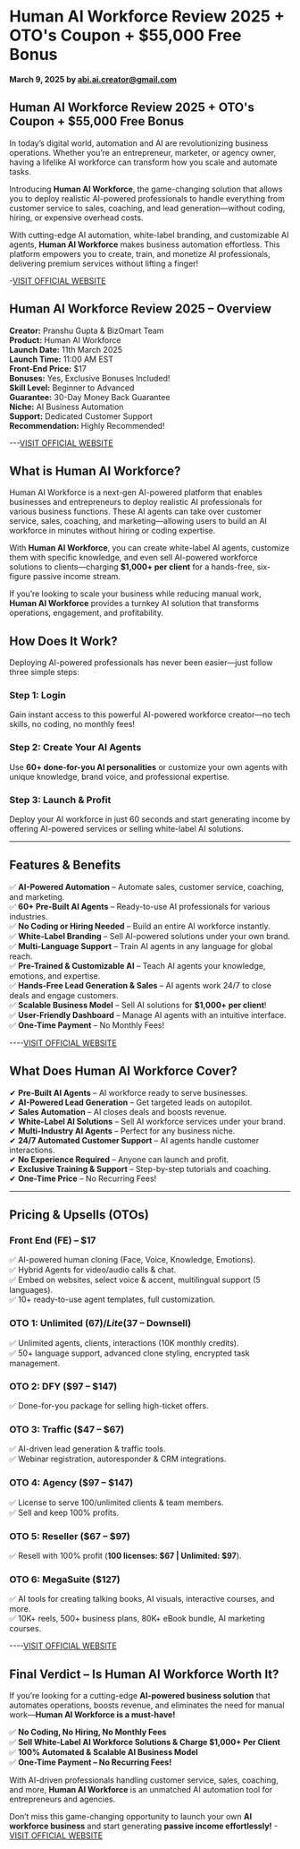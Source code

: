 # Human AI Workforce Review 2025 + OTO's Coupon + $55,000 Free Bonus

**March 9, 2025 by abi.ai.creator@gmail.com**

## Human AI Workforce Review 2025 + OTO's Coupon + $55,000 Free Bonus

In today’s digital world, automation and AI are revolutionizing business operations. Whether you’re an entrepreneur, marketer, or agency owner, having a lifelike AI workforce can transform how you scale and automate tasks.

Introducing **Human AI Workforce**, the game-changing solution that allows you to deploy realistic AI-powered professionals to handle everything from customer service to sales, coaching, and lead generation—without coding, hiring, or expensive overhead costs.

With cutting-edge AI automation, white-label branding, and customizable AI agents, **Human AI Workforce** makes business automation effortless. This platform empowers you to create, train, and monetize AI professionals, delivering premium services without lifting a finger!

-[VISIT OFFICIAL WEBSITE](https://abireview.honestlyflawless.com/human-ai-workforce-review/)


## Human AI Workforce Review 2025 – Overview

**Creator:** Pranshu Gupta & BizOmart Team  
**Product:** Human AI Workforce  
**Launch Date:** 11th March 2025  
**Launch Time:** 11:00 AM EST  
**Front-End Price:** $17  
**Bonuses:** Yes, Exclusive Bonuses Included!  
**Skill Level:** Beginner to Advanced  
**Guarantee:** 30-Day Money Back Guarantee  
**Niche:** AI Business Automation  
**Support:** Dedicated Customer Support  
**Recommendation:** Highly Recommended!  

---[VISIT OFFICIAL WEBSITE](https://abireview.honestlyflawless.com/human-ai-workforce-review/)

## What is Human AI Workforce?

Human AI Workforce is a next-gen AI-powered platform that enables businesses and entrepreneurs to deploy realistic AI professionals for various business functions. These AI agents can take over customer service, sales, coaching, and marketing—allowing users to build an AI workforce in minutes without hiring or coding expertise.

With **Human AI Workforce**, you can create white-label AI agents, customize them with specific knowledge, and even sell AI-powered workforce solutions to clients—charging **$1,000+ per client** for a hands-free, six-figure passive income stream.

If you’re looking to scale your business while reducing manual work, **Human AI Workforce** provides a turnkey AI solution that transforms operations, engagement, and profitability.

## How Does It Work?

Deploying AI-powered professionals has never been easier—just follow three simple steps:

### **Step 1: Login**
Gain instant access to this powerful AI-powered workforce creator—no tech skills, no coding, no monthly fees!

### **Step 2: Create Your AI Agents**
Use **60+ done-for-you AI personalities** or customize your own agents with unique knowledge, brand voice, and professional expertise.

### **Step 3: Launch & Profit**
Deploy your AI workforce in just 60 seconds and start generating income by offering AI-powered services or selling white-label AI solutions.

---

## Features & Benefits

✅ **AI-Powered Automation** – Automate sales, customer service, coaching, and marketing.  
✅ **60+ Pre-Built AI Agents** – Ready-to-use AI professionals for various industries.  
✅ **No Coding or Hiring Needed** – Build an entire AI workforce instantly.  
✅ **White-Label Branding** – Sell AI-powered solutions under your own brand.  
✅ **Multi-Language Support** – Train AI agents in any language for global reach.  
✅ **Pre-Trained & Customizable AI** – Teach AI agents your knowledge, emotions, and expertise.  
✅ **Hands-Free Lead Generation & Sales** – AI agents work 24/7 to close deals and engage customers.  
✅ **Scalable Business Model** – Sell AI solutions for **$1,000+ per client**!  
✅ **User-Friendly Dashboard** – Manage AI agents with an intuitive interface.  
✅ **One-Time Payment** – No Monthly Fees!  

----[VISIT OFFICIAL WEBSITE](https://abireview.honestlyflawless.com/human-ai-workforce-review/)


## What Does Human AI Workforce Cover?

✔ **Pre-Built AI Agents** – AI workforce ready to serve businesses.  
✔ **AI-Powered Lead Generation** – Get targeted leads on autopilot.  
✔ **Sales Automation** – AI closes deals and boosts revenue.  
✔ **White-Label AI Solutions** – Sell AI workforce services under your brand.  
✔ **Multi-Industry AI Agents** – Perfect for any business niche.  
✔ **24/7 Automated Customer Support** – AI agents handle customer interactions.  
✔ **No Experience Required** – Anyone can launch and profit.  
✔ **Exclusive Training & Support** – Step-by-step tutorials and coaching.  
✔ **One-Time Price** – No Recurring Fees!  

---

## Pricing & Upsells (OTOs)

### **Front End (FE) – $17**
✅ AI-powered human cloning (Face, Voice, Knowledge, Emotions).  
✅ Hybrid Agents for video/audio calls & chat.  
✅ Embed on websites, select voice & accent, multilingual support (5 languages).  
✅ 10+ ready-to-use agent templates, full customization.  

### **OTO 1: Unlimited ($67) / Lite ($37 – Downsell)**
✅ Unlimited agents, clients, interactions (10K monthly credits).  
✅ 50+ language support, advanced clone styling, encrypted task management.  

### **OTO 2: DFY ($97 – $147)**
✅ Done-for-you package for selling high-ticket offers.  

### **OTO 3: Traffic ($47 – $67)**
✅ AI-driven lead generation & traffic tools.  
✅ Webinar registration, autoresponder & CRM integrations.  

### **OTO 4: Agency ($97 – $147)**
✅ License to serve 100/unlimited clients & team members.  
✅ Sell and keep 100% profits.  

### **OTO 5: Reseller ($67 – $97)**
✅ Resell with 100% profit (**100 licenses: $67 | Unlimited: $97**).  

### **OTO 6: MegaSuite ($127)**
✅ AI tools for creating talking books, AI visuals, interactive courses, and more.  
✅ 10K+ reels, 500+ business plans, 80K+ eBook bundle, AI marketing courses.  

----[VISIT OFFICIAL WEBSITE](https://abireview.honestlyflawless.com/human-ai-workforce-review/)


## Final Verdict – Is Human AI Workforce Worth It?

If you’re looking for a cutting-edge **AI-powered business solution** that automates operations, boosts revenue, and eliminates the need for manual work—**Human AI Workforce is a must-have!**

✅ **No Coding, No Hiring, No Monthly Fees**  
✅ **Sell White-Label AI Workforce Solutions & Charge $1,000+ Per Client**  
✅ **100% Automated & Scalable AI Business Model**  
✅ **One-Time Payment – No Recurring Fees!**  

With AI-driven professionals handling customer service, sales, coaching, and more, **Human AI Workforce** is an unmatched AI automation tool for entrepreneurs and agencies.

Don’t miss this game-changing opportunity to launch your own **AI workforce business** and start generating **passive income effortlessly!**
-[VISIT OFFICIAL WEBSITE](https://abireview.honestlyflawless.com/human-ai-workforce-review/)
